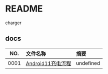 # README

charger

## docs

NO.|文件名称|摘要
:--:|:--|:--
0001| [Android11充电流程](docs/0001_Android11充电流程.md) | undefined
